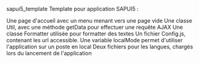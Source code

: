 sapui5_template
Template pour application SAPUI5 :

Une page d'accueil avec un menu menant vers une page vide
Une classe Util, avec une méthode getData pour effectuer une requête AJAX
Une classe Formatter utilisée pour formatter des textes
Un fichier Config.js, contenant les url accessible. Une variable localMode permet d'utiliser l'application sur un poste en local
Deux fichiers pour les langues, chargés lors du lancement de l'application